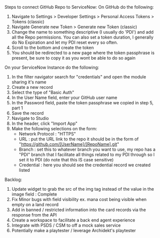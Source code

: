Steps to connect GitHub Repo to ServiceNow:
On GitHub do the following:
1. Navigate to Settings > Developer Settings > Personal Access Tokens > Tokens (classic)
2. Navigate Generate new Token > Generate new Token (classic)
3. Change the name to something descriptive (I usually do 'PDI') and add all the Repo permissions. You can also set a token duration, I generally do No Expiration and let my PDI reset every so often.
4. Scroll to the bottom and create the token
5. You should be redirected to a new page where the token passphrase is present, be sure to copy it as you wont be able to do so again

On your ServiceNow Instance do the following:
1. In the filter navigator search for "credentials" and open the module sharing it's name
2. Create a new record
3. Select the type of "Basic Auth"
4. In the User Name field, enter your GitHub user name
5. In the Password field, paste the token passphrase we copied in step 5, part 1
6. Save the record
7. Navigate to Studio
8. In the header, click "Import App"
9. Make the following selections on the form:
     - Network Protocol : "HTTPS"
     - URL : put the URL link to the repo it should be in the form of "https://github.com/[UserName]/[RepoName].git"
     - Branch : set this to whatever branch you want to use, my repo has a "PDI" branch that I facilitate all things related to my PDI through so I set it to PDI (do note that this IS case sensitive)
     - Credential : here you should see the credential record we created listed  




Backlog:

1. Update widget to grab the src of the img tag instead of the value in the image field : Complete
2. Fix Minor bugs with field visibility ex. mana cost being visible when empty on a land record
3. Add in banned / restricted information into the card records via the response from the API
4. Create a workspace to facilitate a back end agent experience
5. Integrate with PSDS / CSM to off a mock sales service
6. Potentially make a playtester / leverage Archidekt's playtester
